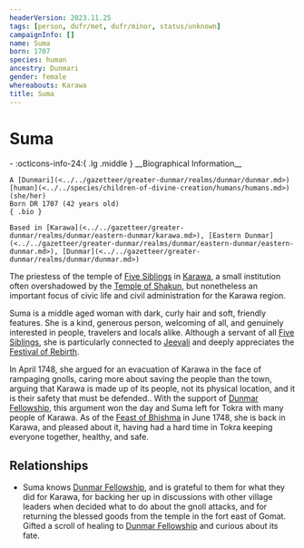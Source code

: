 ```yaml
---
headerVersion: 2023.11.25
tags: [person, dufr/met, dufr/minor, status/unknown]
campaignInfo: []
name: Suma
born: 1707
species: human
ancestry: Dunmari
gender: female
whereabouts: Karawa
title: Suma
---
```

# Suma
<div class="grid cards ext-narrow-margin ext-one-column" markdown>
- :octicons-info-24:{ .lg .middle } __Biographical Information__

    A [Dunmari](<../../gazetteer/greater-dunmar/realms/dunmar/dunmar.md>) [human](<../../species/children-of-divine-creation/humans/humans.md>) (she/her)  
    Born DR 1707 (42 years old)  
    { .bio }

    Based in [Karawa](<../../gazetteer/greater-dunmar/realms/dunmar/eastern-dunmar/karawa.md>), [Eastern Dunmar](<../../gazetteer/greater-dunmar/realms/dunmar/eastern-dunmar/eastern-dunmar.md>), [Dunmar](<../../gazetteer/greater-dunmar/realms/dunmar/dunmar.md>)
</div>


The priestess of the temple of [Five Siblings](<../../cosmology/religions/five-siblings/five-siblings.md>) in [Karawa](<../../gazetteer/greater-dunmar/realms/dunmar/eastern-dunmar/karawa.md>), a small institution often overshadowed by the [Temple of Shakun](<../../gazetteer/greater-dunmar/realms/dunmar/eastern-dunmar/temple-of-shakun.md>), but nonetheless an important focus of civic life and civil administration for the Karawa region. 

Suma is a middle aged woman with dark, curly hair and soft, friendly features. She is a kind, generous person, welcoming of all, and genuinely interested in people, travelers and locals alike. Although a servant of all [Five Siblings](<../../cosmology/religions/five-siblings/five-siblings.md>), she is particularly connected to [Jeevali](<../../cosmology/gods/incorporeal-gods/dunmari-pantheon/jeevali.md>) and deeply appreciates the [Festival of Rebirth](<../../time/holidays-and-festivals/dunmari-festivals/festival-of-rebirth.md>).  


In April 1748, she argued for an evacuation of Karawa in the face of rampaging gnolls, caring more about saving the people than the town, arguing that Karawa is made up of its people, not its physical location, and it is their safety that must be defended.. With the support of [Dunmar Fellowship](<../pcs/dunmar-fellowship/dunmar-fellowship.md>), this argument won the day and Suma left for Tokra with many people of Karawa. As of the [Feast of Bhishma](<../../time/holidays-and-festivals/dunmari-festivals/feast-of-bhishma.md>) in June 1748, she is back in Karawa, and pleased about it, having had a hard time in Tokra keeping everyone together, healthy, and safe.


## Relationships
- Suma knows [Dunmar Fellowship](<../pcs/dunmar-fellowship/dunmar-fellowship.md>), and is grateful to them for what they did for Karawa, for backing her up in discussions with other village leaders when decided what to do about the gnoll attacks, and for returning the blessed goods from the temple in the fort east of Gomat. Gifted a scroll of healing to [Dunmar Fellowship](<../pcs/dunmar-fellowship/dunmar-fellowship.md>) and curious about its fate. 


